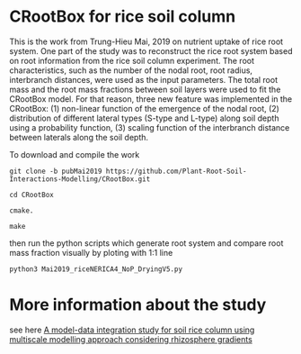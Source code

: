 # CRootBox for rice soil column

This is the work from Trung-Hieu Mai, 2019 on nutrient uptake of rice root system. One part of the study was to reconstruct the rice root system based on root information from the rice soil column experiment. The root characteristics, such as the number of the nodal root, root radius, interbranch distances, were used as the input parameters. The total root mass and the root mass fractions between soil layers were used to fit the CRootBox model. For that reason, three new feature was implemented in the CRootBox: (1) non-linear function of the emergence of the nodal root, (2) distribution of different lateral types (S-type and L-type) along soil depth using a probability function, (3) scaling function of the interbranch distance between laterals along the soil depth.

To download and compile the work

```
git clone -b pubMai2019 https://github.com/Plant-Root-Soil-Interactions-Modelling/CRootBox.git

cd CRootBox

cmake.

make
```

then run the python scripts which generate root system and compare root mass fraction visually by ploting with 1:1 line 
```
python3 Mai2019_riceNERICA4_NoP_DryingV5.py
```

# More information about the study

see here [A model-data integration study for soil rice column using multiscale modelling approach considering rhizosphere gradients](https://www.researchgate.net/publication/331773573_A_model-data_integration_study_for_soil_rice_column_using_multiscale_modelling_approach_considering_rhizosphere_gradients)


